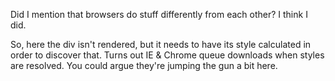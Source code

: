 Did I mention that browsers do stuff differently from each other? I think I did.

So, here the div isn't rendered, but it needs to have its style calculated in order to discover that. Turns out IE & Chrome queue downloads when styles are resolved. You could argue they're jumping the gun a bit here.